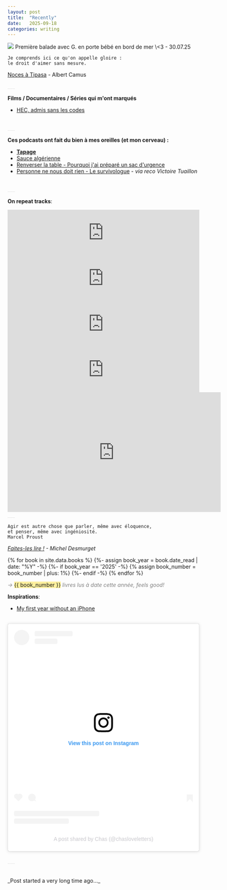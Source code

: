 ```yaml
---
layout: post
title:  "Recently"
date:   2025-09-18
categories: writing
---
```


<picture>
    <source srcset="https://live.staticflickr.com/65535/54693103019_094e998c83_4k.jpg"
            media="(min-width: 800px)">
    <img src="https://live.staticflickr.com/65535/54693103019_094e998c83_4k.jpg"/>
</picture>
<a style='color:#e6e6e6;'></a>
<a class="post-meta">Première balade avec G. en porte bébé en bord de mer \<3 - 30.07.25</a>
<br> 

```
Je comprends ici ce qu'on appelle gloire : 
le droit d'aimer sans mesure.
```
<a class="post-meta"><ins>Noces à Tipasa</ins> - Albert Camus</a>

<a style='color:#e6e6e6;'>___</a>
<br>

**Films / Documentaires / Séries qui m'ont marqués**
- [HEC, admis sans les codes](https://www.arte.tv/fr/videos/115580-000-A/hec-admis-sans-les-codes/)
<br>
<a style='color:#e6e6e6;'>___</a>
<br>

**Ces podcasts ont fait du bien à mes oreilles (et mon cerveau) :**<br>
- [**Tapage**]()<br>
- [Sauce algérienne](https://open.spotify.com/show/4D9P8ut1aOfjUqF8XoQeSB)
- [Renverser la table - Pourquoi j'ai préparé un sac d'urgence]()
- [Personne ne nous doit rien - Le survivologue](https://www.survivologue.org/podcast/35-personne-ne-nous-doit-rien/) - _via reco Victoire Tuaillon_

<br>
<a style='color:#e6e6e6;'>___</a>
<br>

**On repeat tracks**:<br>
 <iframe style="border: 0; width: 100%; height: 120px;" src="https://bandcamp.com/EmbeddedPlayer/album=2331614002/size=large/bgcol=ffffff/linkcol=e99708/tracklist=false/artwork=small/transparent=true/" seamless><a href="https://elmichelsaffair.bandcamp.com/album/24-hr-sports">24 Hr Sports by El Michels Affair</a></iframe>

<br>
<iframe style="border: 0; width: 100%; height: 120px;" src="https://bandcamp.com/EmbeddedPlayer/album=879261375/size=large/bgcol=ffffff/linkcol=e99708/tracklist=false/artwork=small/track=680776142/transparent=true/" seamless><a href="https://authorsrecording.bandcamp.com/album/rap-album-two">Rap Album Two by Jonwayne</a></iframe>

<br>
<iframe style="border: 0; width: 100%; height: 120px;" src="https://bandcamp.com/EmbeddedPlayer/album=1607963955/size=large/bgcol=ffffff/linkcol=e99708/tracklist=false/artwork=small/track=11050617/transparent=true/" seamless><a href="https://youthlagoon.bandcamp.com/album/the-year-of-hibernation">The Year of Hibernation by Youth Lagoon</a></iframe>

<br>
<iframe style="border: 0; width: 100%; height: 120px;" src="https://bandcamp.com/EmbeddedPlayer/album=3152318513/size=large/bgcol=ffffff/linkcol=e99708/tracklist=false/artwork=small/track=2626645954/transparent=true/" seamless><a href="https://saultglobal.bandcamp.com/album/untitled-god">UNTITLED (God) by SAULT</a></iframe>

<br>
<iframe width="560" height="315" src="https://www.youtube.com/embed/UeSDvg5xsWI?si=Z5mtto1QlD43K4VQ" title="YouTube video player" frameborder="0" allow="accelerometer; autoplay; clipboard-write; encrypted-media; gyroscope; picture-in-picture; web-share" referrerpolicy="strict-origin-when-cross-origin" allowfullscreen></iframe>


<br>
<a style='color:#e6e6e6;'>___</a>
<br>

```
Agir est autre chose que parler, même avec éloquence, 
et penser, même avec ingéniosité. 
Marcel Proust
```
_<u>Faites-les lire !</u> - Michel Desmurget_


{% for book in site.data.books %}
{%- assign book_year = book.date_read | date: "%Y" -%}
    {%- if book_year == '2025' -%}
        {% assign book_number = book_number | plus: 1%}
    {%- endif -%}
{% endfor %}

<span class="post-meta" style='color: #828282; font-style: italic;'>→ </span><span class='post-meta' style='background-color:#FFEF9E; font-style: bold'>{{ book_number }}</span><span class="post-meta" style='color: #828282; font-style: italic;'> livres lus à date cette année, feels good!</span>


**Inspirations**:<br>
- [My first year without an iPhone](https://ktklp.substack.com/p/my-first-year-without-an-iphone)
<br>

<blockquote class="instagram-media" data-instgrm-captioned data-instgrm-permalink="https://www.instagram.com/p/DO4AiN4jq6D/?utm_source=ig_embed&amp;utm_campaign=loading" data-instgrm-version="14" style=" background:#FFF; border:0; border-radius:3px; box-shadow:0 0 1px 0 rgba(0,0,0,0.5),0 1px 10px 0 rgba(0,0,0,0.15); margin: 1px; max-width:540px; min-width:326px; padding:0; width:99.375%; width:-webkit-calc(100% - 2px); width:calc(100% - 2px);"><div style="padding:16px;"> <a href="https://www.instagram.com/p/DO4AiN4jq6D/?utm_source=ig_embed&amp;utm_campaign=loading" style=" background:#FFFFFF; line-height:0; padding:0 0; text-align:center; text-decoration:none; width:100%;" target="_blank"> <div style=" display: flex; flex-direction: row; align-items: center;"> <div style="background-color: #F4F4F4; border-radius: 50%; flex-grow: 0; height: 40px; margin-right: 14px; width: 40px;"></div> <div style="display: flex; flex-direction: column; flex-grow: 1; justify-content: center;"> <div style=" background-color: #F4F4F4; border-radius: 4px; flex-grow: 0; height: 14px; margin-bottom: 6px; width: 100px;"></div> <div style=" background-color: #F4F4F4; border-radius: 4px; flex-grow: 0; height: 14px; width: 60px;"></div></div></div><div style="padding: 19% 0;"></div> <div style="display:block; height:50px; margin:0 auto 12px; width:50px;"><svg width="50px" height="50px" viewBox="0 0 60 60" version="1.1" xmlns="https://www.w3.org/2000/svg" xmlns:xlink="https://www.w3.org/1999/xlink"><g stroke="none" stroke-width="1" fill="none" fill-rule="evenodd"><g transform="translate(-511.000000, -20.000000)" fill="#000000"><g><path d="M556.869,30.41 C554.814,30.41 553.148,32.076 553.148,34.131 C553.148,36.186 554.814,37.852 556.869,37.852 C558.924,37.852 560.59,36.186 560.59,34.131 C560.59,32.076 558.924,30.41 556.869,30.41 M541,60.657 C535.114,60.657 530.342,55.887 530.342,50 C530.342,44.114 535.114,39.342 541,39.342 C546.887,39.342 551.658,44.114 551.658,50 C551.658,55.887 546.887,60.657 541,60.657 M541,33.886 C532.1,33.886 524.886,41.1 524.886,50 C524.886,58.899 532.1,66.113 541,66.113 C549.9,66.113 557.115,58.899 557.115,50 C557.115,41.1 549.9,33.886 541,33.886 M565.378,62.101 C565.244,65.022 564.756,66.606 564.346,67.663 C563.803,69.06 563.154,70.057 562.106,71.106 C561.058,72.155 560.06,72.803 558.662,73.347 C557.607,73.757 556.021,74.244 553.102,74.378 C549.944,74.521 548.997,74.552 541,74.552 C533.003,74.552 532.056,74.521 528.898,74.378 C525.979,74.244 524.393,73.757 523.338,73.347 C521.94,72.803 520.942,72.155 519.894,71.106 C518.846,70.057 518.197,69.06 517.654,67.663 C517.244,66.606 516.755,65.022 516.623,62.101 C516.479,58.943 516.448,57.996 516.448,50 C516.448,42.003 516.479,41.056 516.623,37.899 C516.755,34.978 517.244,33.391 517.654,32.338 C518.197,30.938 518.846,29.942 519.894,28.894 C520.942,27.846 521.94,27.196 523.338,26.654 C524.393,26.244 525.979,25.756 528.898,25.623 C532.057,25.479 533.004,25.448 541,25.448 C548.997,25.448 549.943,25.479 553.102,25.623 C556.021,25.756 557.607,26.244 558.662,26.654 C560.06,27.196 561.058,27.846 562.106,28.894 C563.154,29.942 563.803,30.938 564.346,32.338 C564.756,33.391 565.244,34.978 565.378,37.899 C565.522,41.056 565.552,42.003 565.552,50 C565.552,57.996 565.522,58.943 565.378,62.101 M570.82,37.631 C570.674,34.438 570.167,32.258 569.425,30.349 C568.659,28.377 567.633,26.702 565.965,25.035 C564.297,23.368 562.623,22.342 560.652,21.575 C558.743,20.834 556.562,20.326 553.369,20.18 C550.169,20.033 549.148,20 541,20 C532.853,20 531.831,20.033 528.631,20.18 C525.438,20.326 523.257,20.834 521.349,21.575 C519.376,22.342 517.703,23.368 516.035,25.035 C514.368,26.702 513.342,28.377 512.574,30.349 C511.834,32.258 511.326,34.438 511.181,37.631 C511.035,40.831 511,41.851 511,50 C511,58.147 511.035,59.17 511.181,62.369 C511.326,65.562 511.834,67.743 512.574,69.651 C513.342,71.625 514.368,73.296 516.035,74.965 C517.703,76.634 519.376,77.658 521.349,78.425 C523.257,79.167 525.438,79.673 528.631,79.82 C531.831,79.965 532.853,80.001 541,80.001 C549.148,80.001 550.169,79.965 553.369,79.82 C556.562,79.673 558.743,79.167 560.652,78.425 C562.623,77.658 564.297,76.634 565.965,74.965 C567.633,73.296 568.659,71.625 569.425,69.651 C570.167,67.743 570.674,65.562 570.82,62.369 C570.966,59.17 571,58.147 571,50 C571,41.851 570.966,40.831 570.82,37.631"></path></g></g></g></svg></div><div style="padding-top: 8px;"> <div style=" color:#3897f0; font-family:Arial,sans-serif; font-size:14px; font-style:normal; font-weight:550; line-height:18px;">View this post on Instagram</div></div><div style="padding: 12.5% 0;"></div> <div style="display: flex; flex-direction: row; margin-bottom: 14px; align-items: center;"><div> <div style="background-color: #F4F4F4; border-radius: 50%; height: 12.5px; width: 12.5px; transform: translateX(0px) translateY(7px);"></div> <div style="background-color: #F4F4F4; height: 12.5px; transform: rotate(-45deg) translateX(3px) translateY(1px); width: 12.5px; flex-grow: 0; margin-right: 14px; margin-left: 2px;"></div> <div style="background-color: #F4F4F4; border-radius: 50%; height: 12.5px; width: 12.5px; transform: translateX(9px) translateY(-18px);"></div></div><div style="margin-left: 8px;"> <div style=" background-color: #F4F4F4; border-radius: 50%; flex-grow: 0; height: 20px; width: 20px;"></div> <div style=" width: 0; height: 0; border-top: 2px solid transparent; border-left: 6px solid #f4f4f4; border-bottom: 2px solid transparent; transform: translateX(16px) translateY(-4px) rotate(30deg)"></div></div><div style="margin-left: auto;"> <div style=" width: 0px; border-top: 8px solid #F4F4F4; border-right: 8px solid transparent; transform: translateY(16px);"></div> <div style=" background-color: #F4F4F4; flex-grow: 0; height: 12px; width: 16px; transform: translateY(-4px);"></div> <div style=" width: 0; height: 0; border-top: 8px solid #F4F4F4; border-left: 8px solid transparent; transform: translateY(-4px) translateX(8px);"></div></div></div> <div style="display: flex; flex-direction: column; flex-grow: 1; justify-content: center; margin-bottom: 24px;"> <div style=" background-color: #F4F4F4; border-radius: 4px; flex-grow: 0; height: 14px; margin-bottom: 6px; width: 224px;"></div> <div style=" background-color: #F4F4F4; border-radius: 4px; flex-grow: 0; height: 14px; width: 144px;"></div></div></a><p style=" color:#c9c8cd; font-family:Arial,sans-serif; font-size:14px; line-height:17px; margin-bottom:0; margin-top:8px; overflow:hidden; padding:8px 0 7px; text-align:center; text-overflow:ellipsis; white-space:nowrap;"><a href="https://www.instagram.com/p/DO4AiN4jq6D/?utm_source=ig_embed&amp;utm_campaign=loading" style=" color:#c9c8cd; font-family:Arial,sans-serif; font-size:14px; font-style:normal; font-weight:normal; line-height:17px; text-decoration:none;" target="_blank">A post shared by Chas (@chasloveletters)</a></p></div></blockquote>
<script async src="//www.instagram.com/embed.js"></script>

<br>
<a style='color:#e6e6e6;'>___</a>
<br>


<br>
<br>
<a class="post-meta">_Post started a very long time ago..._</a>